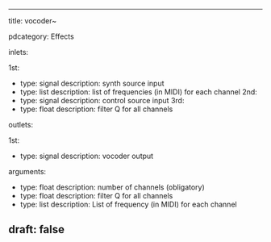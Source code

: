 --- 


title: vocoder~

pdcategory: Effects

inlets:

  1st:
  - type: signal
    description: synth source input
  - type: list
    description: list of frequencies (in MIDI) for each channel
  2nd:
  - type: signal
    description: control source input
  3rd:
  - type: float
    description: filter Q for all channels

outlets:

  1st:
  - type: signal
    description: vocoder output

arguments:
  - type: float
    description: number of channels (obligatory)
  - type: float
    description: filter Q for all channels
  - type: list
    description: List of frequency (in MIDI) for each channel





draft: false
---